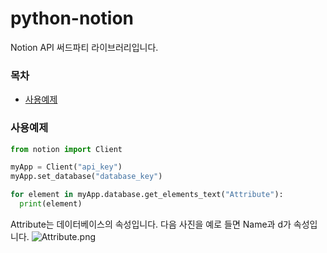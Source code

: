 # python-notion

Notion API 써드파티 라이브러리입니다.

### 목차
- [사용예제](#사용예제)

### 사용예제
```py
from notion import Client

myApp = Client("api_key")
myApp.set_database("database_key")

for element in myApp.database.get_elements_text("Attribute"):
  print(element)
```

Attribute는 데이터베이스의 속성입니다. 다음 사진을 예로 들면 Name과 d가 속성입니다.
![Attribute.png](inkdrop://file:NnFAr8_Wf)
